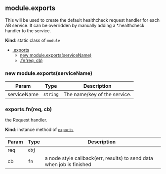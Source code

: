 <a name="module.exports"></a>

## module.exports
This will be used to create the default healthcheck request handler for
each AB service. It can be overridden by manually adding a *.healthcheck 
handler to the service.

**Kind**: static class of <code>module</code>  

* [.exports](./module.md#module.exports)
    * [new module.exports(serviceName)](./new_module.md#new_module.exports_new)
    * [.fn(req, cb)](./module.md#module.exports+fn)

<a name="new_module.exports_new"></a>

### new module.exports(serviceName)

| Param | Type | Description |
| --- | --- | --- |
| serviceName | <code>string</code> | The name/key of the service. |

<a name="module.exports+fn"></a>

### exports.fn(req, cb)
the Request handler.

**Kind**: instance method of [<code>exports</code>](./module.md#module.exports)  

| Param | Type | Description |
| --- | --- | --- |
| req | <code>obj</code> |  |
| cb | <code>fn</code> | a node style callback(err, results) to send data when job is finished |

